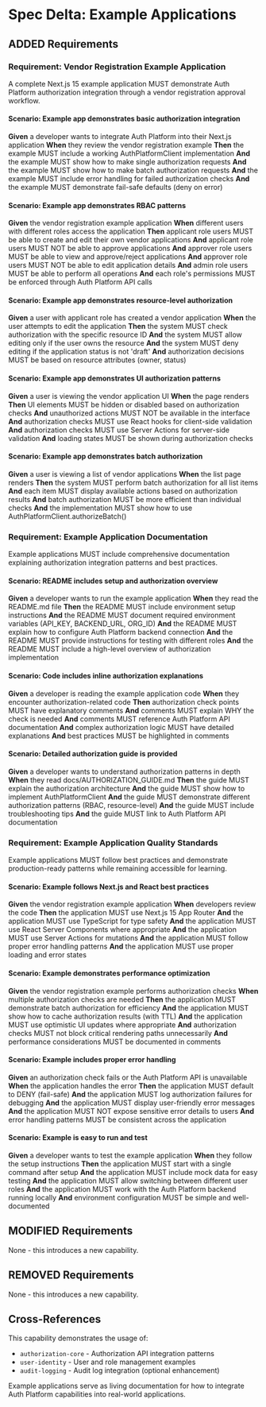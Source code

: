 # Spec Delta: Example Applications

## ADDED Requirements

### Requirement: Vendor Registration Example Application
A complete Next.js 15 example application MUST demonstrate Auth Platform authorization integration through a vendor registration approval workflow.

#### Scenario: Example app demonstrates basic authorization integration
**Given** a developer wants to integrate Auth Platform into their Next.js application
**When** they review the vendor registration example
**Then** the example MUST include a working AuthPlatformClient implementation
**And** the example MUST show how to make single authorization requests
**And** the example MUST show how to make batch authorization requests
**And** the example MUST include error handling for failed authorization checks
**And** the example MUST demonstrate fail-safe defaults (deny on error)

#### Scenario: Example app demonstrates RBAC patterns
**Given** the vendor registration example application
**When** different users with different roles access the application
**Then** applicant role users MUST be able to create and edit their own vendor applications
**And** applicant role users MUST NOT be able to approve applications
**And** approver role users MUST be able to view and approve/reject applications
**And** approver role users MUST NOT be able to edit application details
**And** admin role users MUST be able to perform all operations
**And** each role's permissions MUST be enforced through Auth Platform API calls

#### Scenario: Example app demonstrates resource-level authorization
**Given** a user with applicant role has created a vendor application
**When** the user attempts to edit the application
**Then** the system MUST check authorization with the specific resource ID
**And** the system MUST allow editing only if the user owns the resource
**And** the system MUST deny editing if the application status is not 'draft'
**And** authorization decisions MUST be based on resource attributes (owner, status)

#### Scenario: Example app demonstrates UI authorization patterns
**Given** a user is viewing the vendor application UI
**When** the page renders
**Then** UI elements MUST be hidden or disabled based on authorization checks
**And** unauthorized actions MUST NOT be available in the interface
**And** authorization checks MUST use React hooks for client-side validation
**And** authorization checks MUST use Server Actions for server-side validation
**And** loading states MUST be shown during authorization checks

#### Scenario: Example app demonstrates batch authorization
**Given** a user is viewing a list of vendor applications
**When** the list page renders
**Then** the system MUST perform batch authorization for all list items
**And** each item MUST display available actions based on authorization results
**And** batch authorization MUST be more efficient than individual checks
**And** the implementation MUST show how to use AuthPlatformClient.authorizeBatch()

### Requirement: Example Application Documentation
Example applications MUST include comprehensive documentation explaining authorization integration patterns and best practices.

#### Scenario: README includes setup and authorization overview
**Given** a developer wants to run the example application
**When** they read the README.md file
**Then** the README MUST include environment setup instructions
**And** the README MUST document required environment variables (API_KEY, BACKEND_URL, ORG_ID)
**And** the README MUST explain how to configure Auth Platform backend connection
**And** the README MUST provide instructions for testing with different roles
**And** the README MUST include a high-level overview of authorization implementation

#### Scenario: Code includes inline authorization explanations
**Given** a developer is reading the example application code
**When** they encounter authorization-related code
**Then** authorization check points MUST have explanatory comments
**And** comments MUST explain WHY the check is needed
**And** comments MUST reference Auth Platform API documentation
**And** complex authorization logic MUST have detailed explanations
**And** best practices MUST be highlighted in comments

#### Scenario: Detailed authorization guide is provided
**Given** a developer wants to understand authorization patterns in depth
**When** they read docs/AUTHORIZATION_GUIDE.md
**Then** the guide MUST explain the authorization architecture
**And** the guide MUST show how to implement AuthPlatformClient
**And** the guide MUST demonstrate different authorization patterns (RBAC, resource-level)
**And** the guide MUST include troubleshooting tips
**And** the guide MUST link to Auth Platform API documentation

### Requirement: Example Application Quality Standards
Example applications MUST follow best practices and demonstrate production-ready patterns while remaining accessible for learning.

#### Scenario: Example follows Next.js and React best practices
**Given** the vendor registration example application
**When** developers review the code
**Then** the application MUST use Next.js 15 App Router
**And** the application MUST use TypeScript for type safety
**And** the application MUST use React Server Components where appropriate
**And** the application MUST use Server Actions for mutations
**And** the application MUST follow proper error handling patterns
**And** the application MUST use proper loading and error states

#### Scenario: Example demonstrates performance optimization
**Given** the vendor registration example performs authorization checks
**When** multiple authorization checks are needed
**Then** the application MUST demonstrate batch authorization for efficiency
**And** the application MUST show how to cache authorization results (with TTL)
**And** the application MUST use optimistic UI updates where appropriate
**And** authorization checks MUST not block critical rendering paths unnecessarily
**And** performance considerations MUST be documented in comments

#### Scenario: Example includes proper error handling
**Given** an authorization check fails or the Auth Platform API is unavailable
**When** the application handles the error
**Then** the application MUST default to DENY (fail-safe)
**And** the application MUST log authorization failures for debugging
**And** the application MUST display user-friendly error messages
**And** the application MUST NOT expose sensitive error details to users
**And** error handling patterns MUST be consistent across the application

#### Scenario: Example is easy to run and test
**Given** a developer wants to test the example application
**When** they follow the setup instructions
**Then** the application MUST start with a single command after setup
**And** the application MUST include mock data for easy testing
**And** the application MUST allow switching between different user roles
**And** the application MUST work with the Auth Platform backend running locally
**And** environment configuration MUST be simple and well-documented

## MODIFIED Requirements

None - this introduces a new capability.

## REMOVED Requirements

None - this introduces a new capability.

## Cross-References

This capability demonstrates the usage of:
- `authorization-core` - Authorization API integration patterns
- `user-identity` - User and role management examples
- `audit-logging` - Audit log integration (optional enhancement)

Example applications serve as living documentation for how to integrate Auth Platform capabilities into real-world applications.
